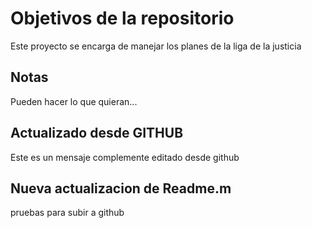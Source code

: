# Objetivos de la repositorio

Este proyecto se encarga de manejar los planes de la liga de la justicia


## Notas
Pueden hacer lo que quieran...
## Actualizado desde GITHUB
Este es un mensaje complemente editado desde github
## Nueva actualizacion de Readme.m
pruebas para subir a github
